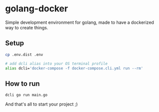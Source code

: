 # golang-docker
Simple development environment for golang, made to have a dockerized way to create things.

## Setup

```bash
cp .env.dist .env

# add dcli alias into your OS terminal profile 
alias dcli='docker-compose -f docker-compose.cli.yml run --rm'
```

## How to run

```
dcli go run main.go
```

And that's all to start your project ;)
